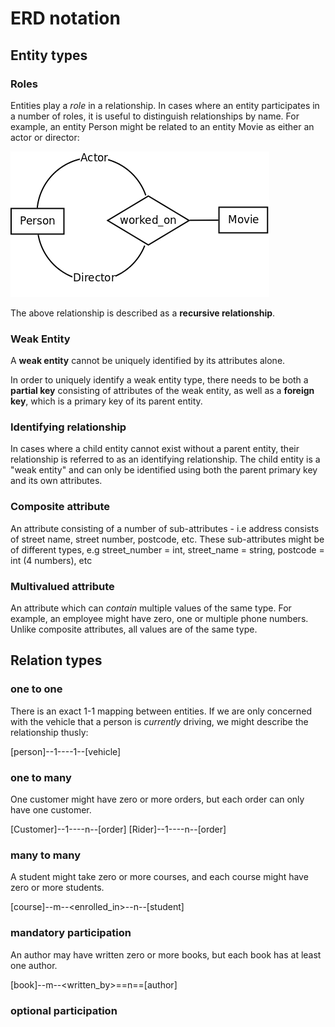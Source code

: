 # ERD notation

## Entity types


### Roles

Entities play a *role* in a relationship.
In cases where an entity participates in a number of roles,
it is useful to distinguish relationships by name.
For example, an entity Person might be related to an entity Movie as either an actor or director:

![recursive ERD example](/notes/img/recursive_erd.png)

The above relationship is described as a **recursive relationship**.

### Weak Entity

A **weak entity** cannot be uniquely identified by its attributes alone.

In order to uniquely identify a weak entity type,
there needs to be both a **partial key**
consisting of attributes of the weak entity,
as well as a **foreign key**, which is a primary key of its parent entity.
### Identifying relationship

In cases where a child entity cannot exist without a parent entity, their
relationship is referred to as an identifying relationship. The child entity is
a "weak entity" and can only be identified using both the parent primary key and
its own attributes.

### Composite attribute

An attribute consisting of a number of sub-attributes - i.e address consists of
street name, street number, postcode, etc. These sub-attributes might be of
different types, e.g street_number = int, street_name = string, postcode = int
(4 numbers), etc

### Multivalued attribute

An attribute which can *contain* multiple values of the same type. For example,
an employee might have zero, one or multiple phone numbers. Unlike composite
attributes, all values are of the same type.

## Relation types

### one to one

There is an exact 1-1 mapping between entities. If we are only concerned with
the vehicle that a person is *currently* driving, we might describe the
relationship thusly:

[person]--1--<drives>--1--[vehicle]

### one to many

One customer might have zero or more orders, but each order can only have one
customer.

[Customer]--1--<places>--n--[order]
[Rider]--1--<delivers>--n--[order]

### many to many

A student might take zero or more courses, and each course might have zero or
more students.


[course]--m--<enrolled_in>--n--[student]

### mandatory participation

An author may have written zero or more books, but each book has at least one
author.

[book]--m--<written_by>==n==[author]

### optional participation
